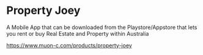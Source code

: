 # Property Joey
A Mobile App that can be downloaded from the Playstore/Appstore that lets you rent or buy Real Estate and Property within Australia

https://www.muon-c.com/products/property-joey